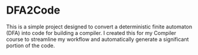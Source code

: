 # DFA2Code
This is a simple project designed to convert a deterministic finite automaton (DFA) into code for building a compiler. I created this for my Compiler course to streamline my workflow and automatically generate a significant portion of the code.
